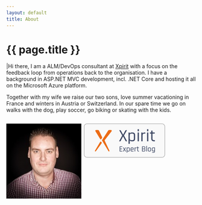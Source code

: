 ```yaml
---
layout: default
title: About
---
```

<h1>{{ page.title }}</h1>

|Hi there, I am a ALM/DevOps consultant at [Xpirit](https://xpirit.com/rob) with a focus on the feedback loop from operations back to the organisation. I have a background in ASP.NET MVC development, incl. .NET Core and hosting it all on the Microsoft Azure platform.

Together with my wife we raise our two sons, love summer vacationing in France and winters in Austria or Switzerland. In our spare time we go on walks with the dog, play soccer, go biking or skating with the kids. 

<style>
    .pnl{
        float:left;
        margin-right:7px;
    }    
</style>

<div>
<div class="pnl">

![Rob](/images/Rob.jpg)

</div>


<div class="pnl">

![Xpirit Expert Blog](/images/xpirit%20export%20blog.png)

</div>

</div>